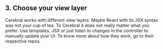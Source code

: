## 3. Choose your view layer
Cerebral works with different view layers. Maybe React with its JSX syntax was not your cup of tea. To Cerebral it does not really matter what you prefer. Use templates, JSX or just listen to changes in the controller to manually update your UI. To know more about how they work, go to their respective repos.
